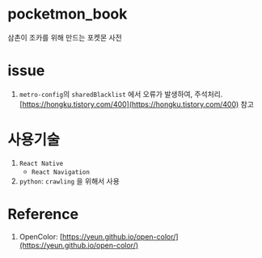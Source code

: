 # pocketmon_book
 삼촌이 조카를 위해 만드는 포켓몬 사전

# issue
1. `metro-config`의 `sharedBlacklist` 에서 오류가 발생하여, 주석처리. [https://hongku.tistory.com/400](https://hongku.tistory.com/400) 참고

# 사용기술
1. `React Native`
    - `React Navigation`
2. `python`: `crawling` 을 위해서 사용

# Reference
1. OpenColor: [https://yeun.github.io/open-color/](https://yeun.github.io/open-color/)

